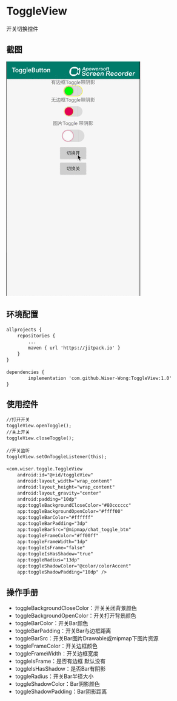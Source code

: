 # ToggleView
开关切换控件

## 截图
![images](https://github.com/Wiser-Wong/ToggleView/blob/master/images/toggle.gif)

## 环境配置
    allprojects {
		repositories {
			...
			maven { url 'https://jitpack.io' }
		}
	}
    
    dependencies {
	        implementation 'com.github.Wiser-Wong:ToggleView:1.0'
	}
  
## 使用控件

    //打开开关
    toggleView.openToggle();
    //关上开关
    toggleView.closeToggle();

    //开关监听
    toggleView.setOnToggleListener(this);

    <com.wiser.toggle.ToggleView
        android:id="@+id/toggleView"
        android:layout_width="wrap_content"
        android:layout_height="wrap_content"
        android:layout_gravity="center"
        android:padding="10dp"
        app:toggleBackgroundCloseColor="#80cccccc"
        app:toggleBackgroundOpenColor="#ffff00"
        app:toggleBarColor="#ffffff"
        app:toggleBarPadding="3dp"
        app:toggleBarSrc="@mipmap/chat_toggle_btn"
        app:toggleFrameColor="#ff00ff"
        app:toggleFrameWidth="1dp"
        app:toggleIsFrame="false"
        app:toggleIsHasShadow="true"
        app:toggleRadius="13dp"
        app:toggleShadowColor="@color/colorAccent"
        app:toggleShadowPadding="10dp" />
        
## 操作手册

* toggleBackgroundCloseColor：开关关闭背景颜色
* toggleBackgroundOpenColor：开关打开背景颜色
* toggleBarColor：开关Bar颜色
* toggleBarPadding：开关Bar与边框距离
* toggleBarSrc：开关Bar图片Drawable或mipmap下图片资源
* toggleFrameColor：开关边框颜色
* toggleFrameWidth：开关边框宽度
* toggleIsFrame：是否有边框 默认没有
* toggleIsHasShadow：是否Bar有阴影
* toggleRadius：开关Bar半径大小
* toggleShadowColor：Bar阴影颜色
* toggleShadowPadding：Bar阴影距离
